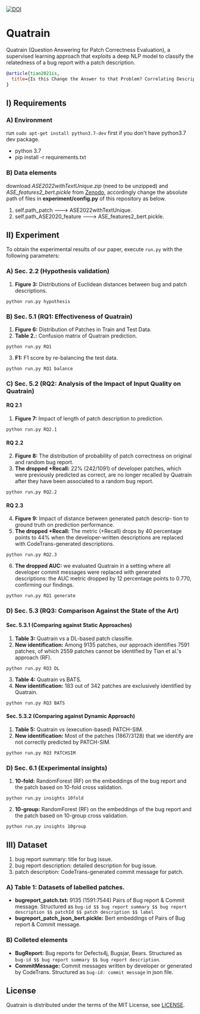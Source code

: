 [![DOI](https://zenodo.org/badge/392095984.svg)](https://zenodo.org/badge/latestdoi/392095984)

Quatrain
=======
Quatrain (Question Answering for Patch Correctness Evaluation), a supervised learning approach that exploits a deep NLP model to classify the
relatedness of a bug report with a patch description.
```bibtex
@article{tian2021is,
  title={Is this Change the Answer to that Problem? Correlating Descriptions of Bug and Code Changes for Evaluating Patch Correctness},
}
```
## Ⅰ) Requirements
### A) Environment 
run `sudo apt-get install python3.7-dev` first if you don't have python3.7 dev package.
  * python 3.7
  * pip install -r requirements.txt

### B) Data elements 
  download _ASE2022withTextUnique.zip_ (need to be unzipped) and _ASE_features2_bert.pickle_ from [Zenodo](https://zenodo.org/record/6946294#.Yub3NWQzZhE "Dataset for Quatrain"), 
  accordingly change the absolute path of files in **experiment/config.py** of this repository as below.
  1. self.path_patch ---> ASE2022withTextUnique.
  2. self.path_ASE2020_feature ---> ASE_features2_bert.pickle.

## Ⅱ) Experiment

To obtain the experimental results of our paper, execute `run.py` with the following parameters:

### A) Sec. 2.2 (Hypothesis validation)
  1. **Figure 3:** Distributions of Euclidean distances between bug and patch descriptions.
```
python run.py hypothesis
```

### B) Sec. 5.1 (RQ1: Effectiveness of Quatrain) 
  1. **Figure 6:** Distribution of Patches in Train and Test Data. 
  2. **Table 2.:** Confusion matrix of Quatrain prediction.
```
python run.py RQ1
```
  3. **F1:** F1 score by re-balancing the test data.
```
python run.py RQ1 balance
```  

### C) Sec. 5.2 (RQ2: Analysis of the Impact of Input Quality on Quatrain)
#### RQ 2.1
  1. **Figure 7:**  Impact of length of patch description to prediction.
```
python run.py RQ2.1
```
#### RQ 2.2
  2. **Figure 8:**  The distribution of probability of patch correctness
on original and random bug report.
  3. **The dropped +Recall:**  22% (242/1091) of developer patches, which were previously predicted as correct, are no longer recalled by Quatrain after they have been associated to a random bug report.
```
python run.py RQ2.2
```
#### RQ 2.3
  4. **Figure 9:**   Impact of distance between generated patch descrip-
tion to ground truth on prediction performance.
  5. **The dropped +Recall:**  The metric (+Recall) drops by 40 percentage points to 44\% when the developer-written descriptions are replaced with CodeTrans-generated descriptions.
```
python run.py RQ2.3
```
  6. **The dropped AUC:**  we evaluated Quatrain in a setting where all developer commit messages were replaced with generated descriptions: the AUC metric dropped by 12 percentage points to 0.770, confirming our findings.
```
python run.py RQ1 generate
```

### D) Sec. 5.3 (RQ3: Comparison Against the State of the Art)
#### Sec. 5.3.1 (Comparing against Static Approaches)
  1. **Table 3:** Quatrain vs a DL-based patch classifie.
  2. **New identification:**  Among 9135 patches, our approach identifies 7591 patches, of which 2559 patches cannot be identified by Tian et al.'s approach (RF).
```
python run.py RQ3 DL
```
  3. **Table 4:** Quatrain vs BATS.
  4. **New identification:**  183 out of 342 patches are exclusively identified by Quatrain.
```
python run.py RQ3 BATS
```

#### Sec. 5.3.2 (Comparing against Dynamic Approach)
  1. **Table 5:** Quatrain vs (execution-based) PATCH-SIM.
  2. **New identification:**  Most of the patches (1867/3128) that we identify are not correctly predicted by PATCH-SIM.
```
python run.py RQ3 PATCHSIM
```

### D) Sec. 6.1 (Experimental insights)
  1. **10-fold:** RandomForest (RF) on the embeddings of the bug report and the patch based on 10-fold cross validation.
```
python run.py insights 10fold
```
  2. **10-group:** RandomForest (RF) on the embeddings of the bug report and the patch based on 10-group cross validation.
```
python run.py insights 10group
```

## Ⅲ) Dataset
  1. bug report summary: title for bug issue.
  2. bug report description: detailed description for bug issue.
  3. patch description: CodeTrans-generated commit message for patch.

### A) Table 1: Datasets of labelled patches.
* **bugreport_patch.txt:** 9135 (1591:7544) Pairs of Bug report & Commit message. Structured as `bug-id $$ bug report summary $$ bug report description $$ patchId $$ patch description $$ label`
* **bugreport_patch_json_bert.pickle:** Bert embeddings of Pairs of Bug report & Commit message.

### B) Colleted elements
* **BugReport:** Bug reports for Defects4j, Bugsjar, Bears. Structured as `bug-id $$ bug report summary $$ bug report description`.
* **CommitMessage:** Commit messages written by developer or generated by CodeTrans. Structured as `bug-id: commit message` in json file.

[//]: # (* **Patches.zip:** collected patches for Defects4J, Bears, Bugs.jar)

## License

Quatrain is distributed under the terms of the MIT License, see [LICENSE](LICENSE).

[//]: # (### deduplicate.py)
[//]: # (deduplicating same patches.)